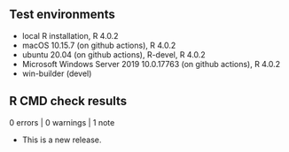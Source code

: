 ## Test environments
* local R installation, R 4.0.2
* macOS 10.15.7 (on github actions), R 4.0.2
* ubuntu 20.04 (on github actions), R-devel, R 4.0.2
* Microsoft Windows Server 2019 10.0.17763 (on github actions), R 4.0.2
* win-builder (devel)

## R CMD check results

0 errors | 0 warnings | 1 note

* This is a new release.
